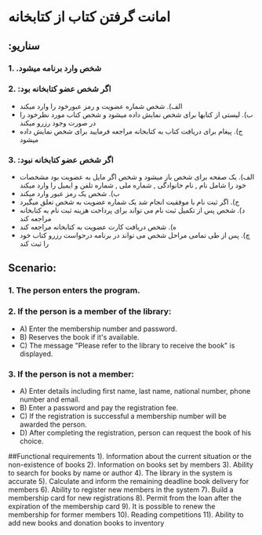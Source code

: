 # امانت گرفتن کتاب از کتابخانه

## **:سناریو**

### 1.  .شخص وارد برنامه میشود
### 2.  :اگر شخص عضو کتابخانه بود
 - الف).  شخص شماره عضویت و رمز عبورخود را وارد میکند  
 - ب).  لیستی از کتابها برای شخص نمایش داده میشود و شخص کتاب مورد نظرخود را در صورت وجود رزرو میکند
 - ج).  پیغام برای دریافت کتاب به کتابخانه مراجعه فرمایید برای شخص نمایش داده میشود

### 3.  :اگر شخص عضو کتابخانه نبود
- الف).  یک صفحه برای شخص باز میشود و شخص اگر مایل به عضویت بود مشخصات خود را شامل نام , نام خانوادگی , شماره ملی ,  شماره تلفن و ایمیل را وارد میکند
- ب). شخص  یک رمز عبور وارد میکند
- ج).  اگر ثبت نام با موفقیت انجام شد یک شماره عضویت به شخص تعلق میگیرد
- د).  شخص پس از تکمیل ثبت نام می تواند برای پرداخت هزینه ثبت نام به کتابخانه مراجعه کند
- ه). شخص دریافت کارت عضویت به کتابخانه مراجعه کند
- چ).  پس از طی تمامی مراحل شخص می تواند در برنامه درحواست رزرو کتاب خود را ثبت کند   


## **Scenario:** 
### 1. The person enters the program.
### 2. If the person is a member of the library: 
-  A) Enter the membership number and password.
-  B) Reserves the book if it's available.
-  C) The message "Please refer to the library to receive the book" is displayed. 
### 3. If the person is not a member:
-  A) Enter details including first name, last name, national number, phone number and email. 
-  B) Enter a password and pay the registration fee.
-  C) If the registration is successful   a membership number will be awarded the person. 
-  D) After completing the registration, person can request the book of his choice.


##Functional requirements
1). Information about the current situation or the non-existence of books
2). Information on books set by members
3). Ability to search for books by name or author
4). The library in the system is accurate
5). Calculate and inform the remaining deadline book delivery for members
6). Ability to register new members in the system
7). Build a membership card for new registrations
8). Permit from the loan after the expiration of the membership card
9). It is possible to renew the membership for former members
10). Reading competitions
11). Ability to add new books and donation books to inventory
    

                                                                                                                         
